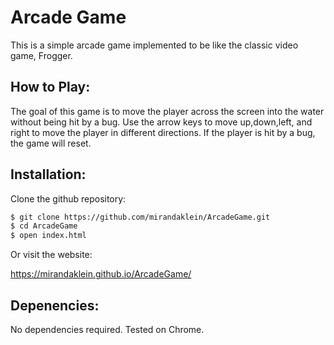 # Arcade Game

This is a simple arcade game implemented to be like the classic video game, Frogger. 

## How to Play:
The goal of this game is to move the player across the screen into the water without being hit by a bug. Use the arrow keys to move up,down,left, and right to move the player in different directions. If the player is hit by a bug, the game will reset.

## Installation:

Clone the github repository:
```bash
$ git clone https://github.com/mirandaklein/ArcadeGame.git
$ cd ArcadeGame
$ open index.html
```
Or visit the website:

https://mirandaklein.github.io/ArcadeGame/

## Depenencies:
No dependencies required. Tested on Chrome.